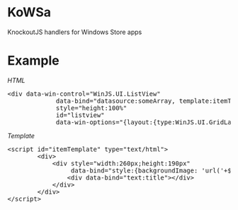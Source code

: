 KoWSa
=====

KnockoutJS handlers for Windows Store apps

Example
========
*HTML*
<pre>
&lt;div data-win-control="WinJS.UI.ListView"
             data-bind="datasource:someArray, template:itemTemplate"
             style="height:100%"
             id="listview"
             data-win-options="{layout:{type:WinJS.UI.GridLayout}}">&lt;/div>
</pre>			 
*Template*
<pre>
&lt;script id="itemTemplate" type="text/html">
        &lt;div>
            &lt;div style="width:260px;height:190px"
                 data-bind="style:{backgroundImage: 'url('+$data.imageUrl+')'}">
                &lt;div data-bind="text:title">&lt;/div>
            &lt;/div>
        &lt;/div>
&lt;/script>
</pre>

